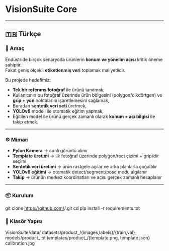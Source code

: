 ﻿# VisionSuite Core
---

## 🇹🇷 Türkçe

### 🎯 Amaç
Endüstride birçok senaryoda ürünlerin **konum ve yönelim açısı** kritik öneme sahiptir.  
Fakat geniş ölçekli **etiketlenmiş veri** toplamak maliyetlidir.  

Bu projede hedefimiz:  
- **Tek bir referans fotoğraf** ile ürünü tanıtmak,  
- Kullanıcının bu fotoğraf üzerinde ürün bölgesini (polygon/dikdörtgen) ve **grip + yön** noktalarını işaretlemesini sağlamak,  
- Buradan **sentetik veri seti** üretmek,  
- **YOLOv8** modeli ile otomatik eğitim yapmak,  
- Eğitilen model ile ürünü gerçek zamanlı olarak **konum + açı bilgisi** ile takip etmek.  

---

### ⚙️ Mimari
- **Pylon Kamera** → canlı görüntü alımı  
- **Template üretimi** → ilk fotoğraf üzerinde polygon/rect çizimi + grip/dir seçimi  
- **Sentetik veri üretimi** → ürün rastgele açılar ve arka planlarla çoğaltılır  
- **YOLOv8 eğitimi** → otomatik detect/segment/pose modu algılanır  
- **Takip** → ürünün merkez koordinatları ve açısı gerçek zamanlı hesaplanır  

---

### 📦 Kurulum
git clone https://github.com/<kullanici>/<repo>.git
cd <repo>
pip install -r requirements.txt

### 📂 Klasör Yapısı
VisionSuite/data/
  datasets/product_<id>/{images,labels}/{train,val}
  models/product_<id>.pt
  templates/product_<id>/{template.png, template.json}
  calibration.jpg

